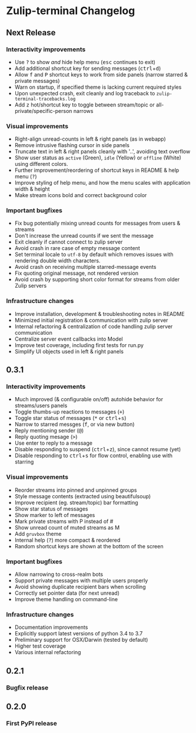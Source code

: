 # Zulip-terminal Changelog

## Next Release

### Interactivity improvements
- Use <kbd>?</kbd> to show *and* hide help menu (<kbd>esc</kbd> continues to exit)
- Add additional shortcut key for sending messages (<kbd>ctrl</kbd>+<kbd>d</kbd>)
- Allow <kbd>f</kbd> and <kbd>P</kbd> shortcut keys to work from side panels (narrow starred & private messages)
- Warn on startup, if specified theme is lacking current required styles
- Upon unexpected crash, exit cleanly and log traceback to `zulip-terminal-tracebacks.log`
- Add <kbd>z</kbd> hot/shortcut key to toggle between stream/topic or all-private/specific-person narrows

### Visual improvements
- Right-align unread-counts in left & right panels (as in webapp)
- Remove intrusive flashing cursor in side panels
- Truncate text in left & right panels cleanly with '..', avoiding text overflow
- Show user status as `active` (Green), `idle` (Yellow) or `offline` (White) using different colors.
- Further improvement/reordering of shortcut keys in README & help menu (<kbd>?</kbd>)
- Improve styling of help menu, and how the menu scales with application width & height
- Make stream icons bold and correct background color

### Important bugfixes
- Fix bug potentially mixing unread counts for messages from users & streams
- Don't increase the unread counts if we sent the message
- Exit cleanly if cannot connect to zulip server
- Avoid crash in rare case of empty message content
- Set terminal locale to `utf-8` by default which removes issues with rendering double width characters.
- Avoid crash on receiving multiple starred-message events
- Fix quoting original message, not rendered version 
- Avoid crash by supporting short color format for streams from older Zulip servers

### Infrastructure changes
- Improve installation, development & troubleshooting notes in README
- Minimized initial registration & communication with zulip server
- Internal refactoring & centralization of code handling zulip server communication
- Centralize server event callbacks into Model
- Improve test coverage, including first tests for run.py
- Simplify UI objects used in left & right panels

## 0.3.1

### Interactivity improvements
- Much improved (& configurable on/off) autohide behavior for streams/users panels
- Toggle thumbs-up reactions to messages (<kbd>+</kbd>)
- Toggle star status of messages (<kbd>*</kbd> or <kbd>ctrl</kbd>+<kbd>s</kbd>)
- Narrow to starred messges (<kbd>f</kbd>, or via new button)
- Reply mentioning sender (<kbd>@</kbd>)
- Reply quoting mesage (<kbd>></kbd>)
- Use enter to reply to a message
- Disable responding to suspend (<kbd>ctrl</kbd>+<kbd>z</kbd>), since cannot resume (yet)
- Disable responding to <kbd>ctrl</kbd>+<kbd>s</kbd> for flow control, enabling use with starring

### Visual improvements
- Reorder streams into pinned and unpinned groups
- Style message contents (extracted using beautifulsoup)
- Improve recipient (eg. stream/topic) bar formatting
- Show star status of messages
- Show marker to left of messages
- Mark private streams with P instead of #
- Show unread count of muted streams as M
- Add `gruvbox` theme
- Internal help (<kbd>?</kbd>) more compact & reordered
- Random shortcut keys are shown at the bottom of the screen

### Important bugfixes
- Allow narrowing to cross-realm bots
- Support private messages with multiple users properly
- Avoid showing duplicate recipient bars when scrolling
- Correctly set pointer data (for next unread)
- Improve theme handling on command-line

### Infrastructure changes
- Documentation improvements
- Explicitly support latest versions of python 3.4 to 3.7
- Preliminary support for OSX/Darwin (tested by default)
- Higher test coverage
- Various internal refactoring

## 0.2.1
### Bugfix release

## 0.2.0
### First PyPI release

